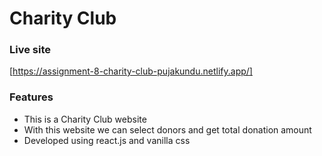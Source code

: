 # Charity Club
### Live site

[https://assignment-8-charity-club-pujakundu.netlify.app/]

### Features
- This is a Charity Club website 
- With this website we can select donors and get total donation amount
- Developed using react.js and vanilla css
